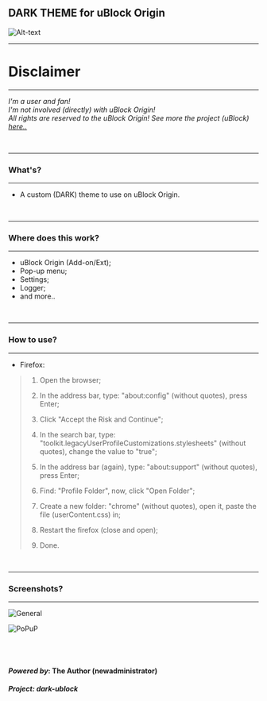 
## DARK THEME for uBlock Origin&nbsp; 



![Alt-text](https://i.ibb.co/gzkLRTF/Untitled.png)
<br />

-----------

# **Disclaimer**
------------

*I'm a user and fan!<br/>I'm not involved (directly) with uBlock Origin!<br/>All rights are reserved to the uBlock Origin! See more the project (uBlock) [here..](https://github.com/gorhill/uBlock)* 

<br/>

-----------

### What's?
------------

 - A custom (DARK) theme to use on uBlock Origin.

<br />

-----------

### Where does this work?
------------

- uBlock Origin (Add-on/Ext);
- Pop-up menu;
- Settings;
- Logger;
- and more..

<br />

-----------

### How to use?
-----------

- Firefox:

>1. Open the browser;
>
>2. In the address bar, type: "about:config" (without quotes), press Enter;
>3. Click "Accept the Risk and Continue";
>4. In the search bar, type: "toolkit.legacyUserProfileCustomizations.stylesheets" (without quotes), change the value to "true";
>5. In the address bar (again), type: "about:support" (without quotes), press Enter;
>6. Find: "Profile Folder", now, click "Open Folder";
>7. Create a new folder: "chrome" (without quotes), open it, paste the file (userContent.css) in;
>8. Restart the firefox (close and open);
>9. Done.

<br />

-----------

### Screenshots?
-----------

![General](https://i.ibb.co/KLWGrrc/ezgif-com-gif-maker.gif)

![PoPuP](https://i.ibb.co/r3Rs4Nt/ezgif-com-gif-maker-1.gif)

<br/><br/>

#### *Powered by*: The Author (newadministrator)

##### Project: dark-ublock
